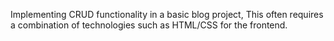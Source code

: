 Implementing CRUD functionality in a basic blog project, This often requires a combination of technologies such as HTML/CSS for the frontend.
